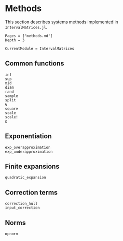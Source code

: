 # Methods

This section describes systems methods implemented in `IntervalMatrices.jl`.

```@contents
Pages = ["methods.md"]
Depth = 3
```

```@meta
CurrentModule = IntervalMatrices
```

## Common functions

```@docs
inf
sup
mid
diam
rand
sample
split
∈
square
scale
scale!
⊆
```

## Exponentiation

```@docs
exp_overapproximation
exp_underapproximation
```

## Finite expansions

```@docs
quadratic_expansion
```

## Correction terms

```@docs
correction_hull
input_correction
```

## Norms

```@docs
opnorm
```
